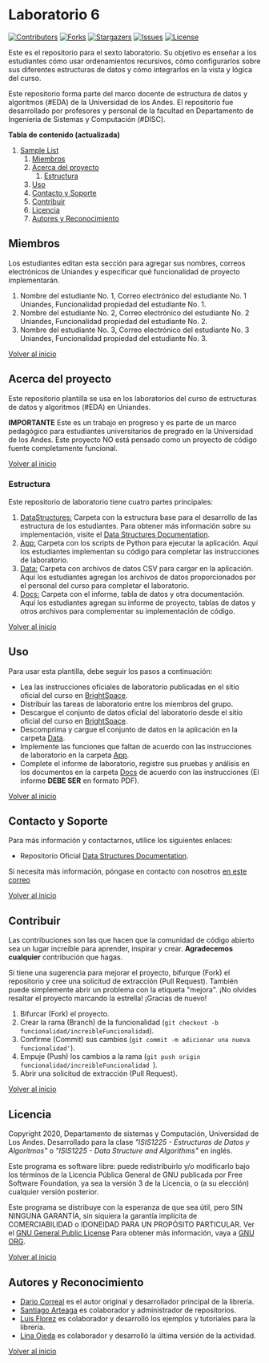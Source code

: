 # Laboratorio 6

[![Contributors][laboratorio-6-contributors-shield]][laboratorio-6-contributors-url]
[![Forks][laboratorio-6-forks-shield]][laboratorio-6-forks-url]
[![Stargazers][laboratorio-6-stars-shield]][laboratorio-6-stars-url]
[![Issues][laboratorio-6-issues-shield]][laboratorio-6-issues-url]
[![License][laboratorio-6-license-shield]][laboratorio-6-license-url]

Este es el repositorio para el sexto laboratorio. Su objetivo es enseñar a los estudiantes cómo usar ordenamientos recursivos, cómo configurarlos sobre sus diferentes estructuras de datos y cómo integrarlos en la vista y lógica del curso.

Este repositorio forma parte del marco docente de estructura de datos y algoritmos (#EDA) de la Universidad de los Andes. El repositorio fue desarrollado por profesores y personal de la facultad en Departamento de Ingenieria de Sistemas y Computación (#DISC).

**Tabla de contenido (actualizada)**

1. [Sample List](#laboratorio-6)
   1. [Miembros](#Miembros)
   2. [Acerca del proyecto](#Acerca-del-proyecto)
      1. [Estructura](#Estructura)
   3. [Uso](#Uso)
   4. [Contacto y Soporte](#Contacto-y-Soporte)
   5. [Contribuir](#Contribuir)
   6. [Licencia](#Licencia)
   7. [Autores y Reconocimiento](#Autores-y-Reconocimiento)

## Miembros

Los estudiantes editan esta sección para agregar sus nombres, correos electrónicos de Uniandes y especificar qué funcionalidad de proyecto implementarán.

1. Nombre del estudiante No. 1, Correo electrónico del estudiante No. 1 Uniandes, Funcionalidad propiedad del estudiante No. 1.
2. Nombre del estudiante No. 2, Correo electrónico del estudiante No. 2 Uniandes, Funcionalidad propiedad del estudiante No. 2.
3. Nombre del estudiante No. 3, Correo electrónico del estudiante No. 3 Uniandes, Funcionalidad propiedad del estudiante No. 3.

[Volver al inicio](#laboratorio-6)

<!-- ABOUT THE PROJECT -->

## Acerca del proyecto

Este repositorio plantilla se usa en los laboratorios del curso de estructuras de datos y algoritmos (#EDA) en Uniandes.

**IMPORTANTE** Este es un trabajo en progreso y es parte de un marco pedagógico para estudiantes universitarios de pregrado en la Universidad de los Andes. Este proyecto NO está pensado como un proyecto de código fuente completamente funcional.

[Volver al inicio](#laboratorio-6)

### Estructura

Este repositorio de laboratorio tiene cuatro partes principales:

1. [DataStructures:](./DataStructures) Carpeta con la estructura base para el desarrollo de las estructura de los estudiantes. Para obtener más información sobre su implementación, visite el [Data Structures Documentation][data-struc-url].
1. [App:](./App) Carpeta con los scripts de Python para ejecutar la aplicación. Aquí los estudiantes implementan su código para completar las instrucciones de laboratorio.
1. [Data:](./Data) Carpeta con archivos de datos CSV para cargar en la aplicación. Aquí los estudiantes agregan los archivos de datos proporcionados por el personal del curso para completar el laboratorio.
1. [Docs:](./Docs) Carpeta con el informe, tabla de datos y otra documentación. Aquí los estudiantes agregan su informe de proyecto, tablas de datos y otros archivos para complementar su implementación de código.

[Volver al inicio](#laboratorio-6)

## Uso

Para usar esta plantilla, debe seguir los pasos a continuación:

- Lea las instrucciones oficiales de laboratorio publicadas en el sitio oficial del curso en [BrightSpace][BrightSpace-url].
- Distribuir las tareas de laboratorio entre los miembros del grupo.
- Descargue el conjunto de datos oficial del laboratorio desde el sitio oficial del curso en [BrightSpace][BrightSpace-url].
- Descomprima y cargue el conjunto de datos en la aplicación en la carpeta [Data](./Data).
- Implemente las funciones que faltan de acuerdo con las instrucciones de laboratorio en la carpeta [App](./App).
- Complete el informe de laboratorio, registre sus pruebas y análisis en los documentos en la carpeta [Docs](./Docs) de acuerdo con las instrucciones (El informe **DEBE SER** en formato PDF).

[Volver al inicio](#laboratorio-6)

<!-- CONTACT -->

## Contacto y Soporte

Para más información y contactarnos, utilice los siguientes enlaces:

- Repositorio Oficial [Data Structures Documentation][data-struc-url].

Si necesita más información, póngase en contacto con nosotros [en este correo](mailto:isis1225@uniandes.edu.co)

[Volver al inicio](#laboratorio-6)

<!-- CONTRIBUTING -->

## Contribuir

Las contribuciones son las que hacen que la comunidad de código abierto sea un lugar increíble para aprender, inspirar y crear. **Agradecemos cualquier** contribución que hagas.

Si tiene una sugerencia para mejorar el proyecto, bifurque (Fork) el repositorio y cree una solicitud de extracción (Pull Request). También puede simplemente abrir un problema con la etiqueta "mejora".
¡No olvides resaltar el proyecto marcando la estrella! ¡Gracias de nuevo!

1. Bifurcar (Fork) el proyecto.
2. Crear la rama (Branch) de la funcionalidad (`git checkout -b funcionalidad/increibleFuncionalidad`).
3. Confirme (Commit) sus cambios (`git commit -m adicionar una nueva funcionalidad'`).
4. Empuje (Push) los cambios a la rama (`git push origin funcionalidad/increibleFuncionalidad `).
5. Abrir una solicitud de extracción (Pull Request).

[Volver al inicio](#laboratorio-6)

<!-- LICENSE -->

## Licencia

Copyright 2020, Departamento de sistemas y Computación, Universidad de Los Andes.
Desarrollado para la clase _"ISIS1225 - Estructuras de Datos y Algoritmos"_ o _"ISIS1225 - Data Structure and Algorithms"_ en inglés.

Este programa es software libre: puede redistribuirlo y/o modificarlo bajo los términos de la Licencia Pública General de GNU publicada por Free Software Foundation, ya sea la versión 3 de la Licencia, o (a su elección) cualquier versión posterior.

Este programa se distribuye con la esperanza de que sea útil, pero SIN NINGUNA GARANTÍA, sin siquiera la garantía implícita de COMERCIABILIDAD o IDONEIDAD PARA UN PROPÓSITO PARTICULAR. Ver el [GNU General Public License](LICENSE) Para obtener más información, vaya a [GNU ORG][gnu-url].

[Volver al inicio](#laboratorio-6)

<!-- ACKNOWLEDGMENTS -->

## Autores y Reconocimiento

- [Dario Correal][dariocorreal-url] es el autor original y desarrollador principal de la librería.
- [Santiago Arteaga][phillipus85-url] es colaborador y administrador de repositorios.
- [Luis Florez][le99-url] es colaborador y desarrolló los ejemplos y tutoriales para la librería.
- [Lina Ojeda][lojedaa-url] es colaborador y desarrolló la última versión de la actividad.

[Volver al inicio](#laboratorio-6)

[BrightSpace-url]: https://bloqueneon.uniandes.edu.co/d2l/home
[data-struc-url]: https://isis1225devs.github.io/ISIS1225-Structure-Documentation/
[uniandes-url]: https://cursos.virtual.uniandes.edu.co/isis1225/
[organization-url]: https://github.com/ISIS1225DEVS/
[disclib-url]: https://github.com/ISIS1225DEVS/ISIS1225-Lib
[demo-url]: https://github.com/ISIS1225DEVS/ISIS1225-Examples
[bugs-url]: https://github.com/ISIS1225DEVS/ISIS1225-Lib/issues
[issues-url]: https://github.com/ISIS1225DEVS/ISIS1225-Lib/issues
[gnu-url]: http://www.gnu.org/licenses/
[dariocorreal-url]: https://github.com/dariocorreal
[phillipus85-url]: https://github.com/phillipus85
[le99-url]: https://github.com/le99
[lojedaa-url]: https://github.com/lojedaa
[laboratorio-6-contributors-shield]: https://img.shields.io/github/contributors/ISIS1225DEVS/ISIS1225-Laboratorio-6.svg?style=for-the-badge
[laboratorio-6-contributors-url]: https://github.com/ISIS1225DEVS/ISIS1225-Laboratorio-6/graphs/contributors
[laboratorio-6-forks-shield]: https://img.shields.io/github/forks/ISIS1225DEVS/ISIS1225-Laboratorio-6.svg?style=for-the-badge
[laboratorio-6-forks-url]: https://github.com/ISIS1225DEVS/ISIS1225-Laboratorio-6/network/members
[laboratorio-6-stars-shield]: https://img.shields.io/github/stars/ISIS1225DEVS/ISIS1225-Laboratorio-6.svg?style=for-the-badge
[laboratorio-6-stars-url]: https://github.com/ISIS1225DEVS/ISIS1225-Laboratorio-6/stargazers
[laboratorio-6-issues-shield]: https://img.shields.io/github/issues/ISIS1225DEVS/ISIS1225-Laboratorio-6.svg?style=for-the-badge
[laboratorio-6-issues-url]: https://github.com/ISIS1225DEVS/ISIS1225-Laboratorio-6/issues
[laboratorio-6-license-shield]: https://img.shields.io/badge/License-GPLv3-blue.svg?style=for-the-badge
[laboratorio-6-license-url]: https://github.com/ISIS1225DEVS/ISIS1225-Laboratorio-6/blob/master/LICENSE
[laboratorio-6-bugs-url]: https://github.com/ISIS1225DEVS/ISIS1225-Laboratorio-6/issues
[laboratorio-6-issues-url]: https://github.com/ISIS1225DEVS/ISIS1225-Laboratorio-6/issues
[contributors-shield]: https://img.shields.io/github/contributors/ISIS1225DEVS/ISIS1225-Lib.svg?style=for-the-badge
